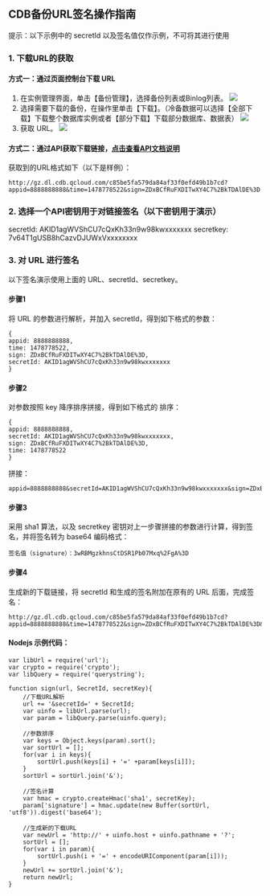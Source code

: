 ## CDB备份URL签名操作指南

提示：以下示例中的 secretId 以及签名值仅作示例，不可将其进行使用

### 1. 下载URL的获取
#### 方式一：通过页面控制台下载 URL
1. 在实例管理界面，单击【备份管理】，选择备份列表或Binlog列表。
![](http://imgcache.tcecqpoc.fsphere.cn/image/mc.qcloudimg.com/static/img/a3c43c4aed35725b567332edb9fdcff8/image.png)
2. 选择需要下载的备份，在操作里单击【下载】。（冷备数据可以选择【全部下载】下载整个数据库实例或者【部分下载】下载部分数据库、数据表）
![](http://imgcache.tcecqpoc.fsphere.cn/image/mc.qcloudimg.com/static/img/838eee5eecd37df2ec17318991e6e298/image.png)
3. 获取 URL。
![](http://imgcache.tcecqpoc.fsphere.cn/image/mc.qcloudimg.com/static/img/ddf7f77cdd088087228f5da010146e3e/image.png)

#### 方式二：通过API获取下载链接，[点击查看API文档说明](/doc/api/253/5125)
获取到的URL格式如下（以下是样例）：
```
http://gz.dl.cdb.qcloud.com/c85be5fa579da84af33f0efd49b1b7cd?appid=8888888888&time=1478778522&sign=ZDxBCfRuFXDITwXY4C7%2BkTDAlDE%3D
```

### 2.	选择一个API密钥用于对链接签名（以下密钥用于演示）
secretId: AKID1agWVShCU7cQxKh33n9w98kwxxxxxxx
secretkey: 7v64T1gUSB8hCazvDJUWxVxxxxxxxx

### 3.	对 URL 进行签名
以下签名演示使用上面的 URL、secretId、secretkey。

#### 步骤1
将 URL 的参数进行解析，并加入 secretId，得到如下格式的参数：
```
{
appid: 8888888888,
time: 1478778522,
sign: ZDxBCfRuFXDITwXY4C7%2BkTDAlDE%3D,
secretId: AKID1agWVShCU7cQxKh33n9w98kwxxxxxxx
}
```

#### 步骤2 
对参数按照 key 降序排序拼接，得到如下格式的
排序：
```
{
appid: 8888888888,
secretId: AKID1agWVShCU7cQxKh33n9w98kwxxxxxxx,
sign: ZDxBCfRuFXDITwXY4C7%2BkTDAlDE%3D,
time: 1478778522
}
```

拼接：
```
appid=8888888888&secretId=AKID1agWVShCU7cQxKh33n9w98kwxxxxxxx&sign=ZDxBCfRuFXDITwXY4C7%2BkTDAlDE%3D&time=1478778522
```

#### 步骤3 
采用 sha1 算法，以及 secretkey 密钥对上一步骤拼接的参数进行计算，得到签名，并将签名转为 base64 编码格式：
```
签名值（signature）：3wRBMgzkhnsCtDSR1Pb07Mxq%2FgA%3D
```

#### 步骤4 
生成新的下载链接，将 secretId 和生成的签名附加在原有的 URL 后面，完成签名：
```
http://gz.dl.cdb.qcloud.com/c85be5fa579da84af33f0efd49b1b7cd?appid=8888888888&time=1478778522&sign=ZDxBCfRuFXDITwXY4C7%2BkTDAlDE%3D&secretId=AKID1agWVShCU7cQxKh33n9w98kwxxxxxxx&signature=3wRBMgzkhnsCtDSR1Pb07Mxq%2FgA%3D
```

#### Nodejs 示例代码：
```
var libUrl = require('url');
var crypto = require('crypto');
var libQuery = require('querystring');

function sign(url, SecretId, secretKey){
	//下载URL解析
	url += '&secretId=' + SecretId;
	var uinfo = libUrl.parse(url);
	var param = libQuery.parse(uinfo.query);
	
	//参数排序
	var keys = Object.keys(param).sort();
	var sortUrl = [];
	for(var i in keys){
		sortUrl.push(keys[i] + '=' +param[keys[i]]);
	}
	sortUrl = sortUrl.join('&');

	//签名计算
	var hmac = crypto.createHmac('sha1', secretKey);
	param['signature'] = hmac.update(new Buffer(sortUrl, 'utf8')).digest('base64');
	
	//生成新的下载URL
	var newUrl = 'http://' + uinfo.host + uinfo.pathname + '?';
	sortUrl = [];
	for(var i in param){
		sortUrl.push(i + '=' + encodeURIComponent(param[i]));
	}
	newUrl += sortUrl.join('&');
	return newUrl;
}
```
